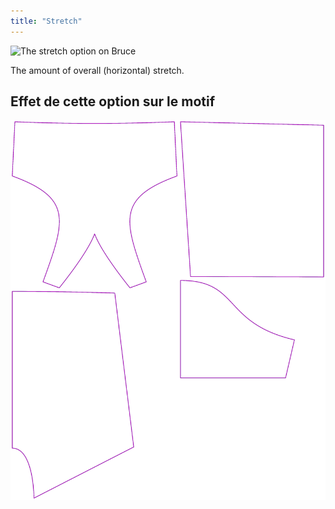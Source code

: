 ```yaml
---
title: "Stretch"
---
```


![The stretch option on Bruce](./stretch.svg)

The amount of overall (horizontal) stretch.

## Effet de cette option sur le motif

![This image shows the effect of this option by superimposing several variants that have a different value for this option](bruce_stretch_sample.svg "Effect of this option on the pattern")
